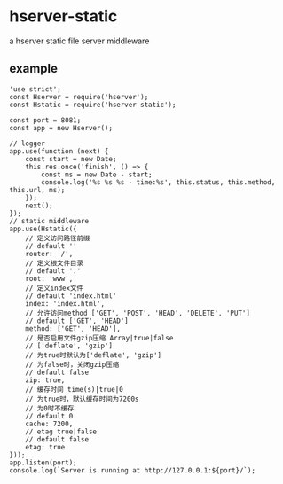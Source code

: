 # hserver-static
a hserver static file server middleware

## example
    'use strict';
    const Hserver = require('hserver');
    const Hstatic = require('hserver-static');

    const port = 8081;
    const app = new Hserver();

    // logger
    app.use(function (next) {
        const start = new Date;
        this.res.once('finish', () => {
            const ms = new Date - start;
            console.log('%s %s %s - time:%s', this.status, this.method, this.url, ms);
        });
        next();
    });
    // static middleware
    app.use(Hstatic({
        // 定义访问路径前缀
        // default ''
        router: '/',
        // 定义根文件目录
        // default '.'
        root: 'www',
        // 定义index文件
        // default 'index.html'
        index: 'index.html',
        // 允许访问method ['GET', 'POST', 'HEAD', 'DELETE', 'PUT']
        // default ['GET', 'HEAD']
        method: ['GET', 'HEAD'],
        // 是否启用文件gzip压缩 Array|true|false
        // ['deflate', 'gzip']
        // 为true时默认为['deflate', 'gzip']
        // 为false时，关闭gzip压缩
        // default false
        zip: true,
        // 缓存时间 time(s)|true|0
        // 为true时，默认缓存时间为7200s
        // 为0时不缓存
        // default 0
        cache: 7200,
        // etag true|false
        // default false
        etag: true
    }));
    app.listen(port);
    console.log(`Server is running at http://127.0.0.1:${port}/`);